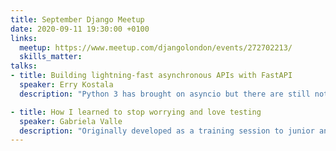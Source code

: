 ```yaml
---
title: September Django Meetup
date: 2020-09-11 19:30:00 +0100
links:
  meetup: https://www.meetup.com/djangolondon/events/272702213/
  skills_matter:
talks:
- title: Building lightning-fast asynchronous APIs with FastAPI
  speaker: Erry Kostala
  description: "Python 3 has brought on asyncio but there are still not many modules out there using it. One of the most ambitious and well-made python3 projects is FastAPI - A self-documenting, lightning-fast MVC framework that uses asyncio and python types to help developers build quickly and make APIs that keep performing as the project grows. I'm not a contributor to the project but I have used it in my previous job and loved it, and would love to spread the word as it's still not that well-known and it's growing!<br>About Erry: Senior software engineer, working for a company to save the NHS £1 billion!"

- title: How I learned to stop worrying and love testing
  speaker: Gabriela Valle
  description: "Originally developed as a training session to junior and mid-level developers at Gabriela's company, this talk covers automated testing, TDD, the benefits of testing, the different types of tests, and common mistakes.<br>About Gabriela: A 24 yo London-based mad but enthusiastic brazilian programmer. Working in the IT industry for 3+ years with distributed systems and always hands-on with Python/Django. She's currently working as a Senior Engineer at Spirable and finishing a CS degree with Birkbeck in the evenings."
---
```

